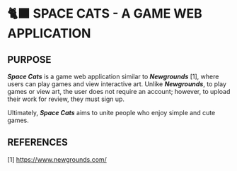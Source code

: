 # 🐈‍⬛ SPACE CATS - A GAME WEB APPLICATION

## PURPOSE

_**Space Cats**_ is a game web application similar to _**Newgrounds**_ [1], where users can play games and view interactive art. Unlike _**Newgrounds**_, to play games or view art, the user does not require an account; however, to upload their work for review, they must sign up.

Ultimately, _**Space Cats**_ aims to unite people who enjoy simple and cute games.

## REFERENCES

[1] https://www.newgrounds.com/
